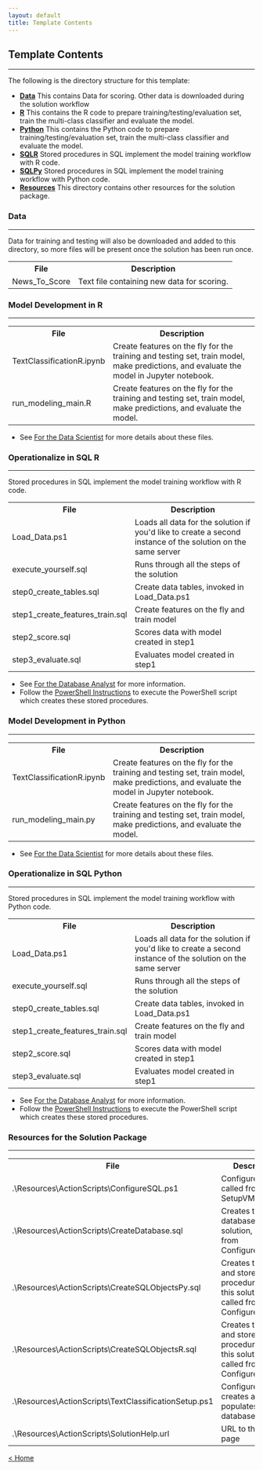 ```yaml
---
layout: default
title: Template Contents
---
```


## Template Contents
--------------------

The following is the directory structure for this template:

- [**Data**](#data)  This contains Data for scoring.  Other data is downloaded during the solution workflow
- [**R**](#model-development-in-R)  This contains the R code to prepare training/testing/evaluation set, train the multi-class classifier and evaluate the model.
- [**Python**](#model-development-in-python)  This contains the Python code to prepare training/testing/evaluation set, train the multi-class classifier and evaluate the model.
- [**SQLR**](#operationalize-in-sql-r ) Stored procedures in SQL implement the model training workflow with R code.
- [**SQLPy**](#operationalize-in-sql-python ) Stored procedures in SQL implement the model training workflow with Python code.
- [**Resources**](#resources-for-the-solution-packet) This directory contains other resources for the solution package.




### Data
----------------------------
Data for training and testing will also be downloaded and added to this directory, so more files will be present once the solution has been run once.  
<table class="table table-striped table-condensed">
<tr><th> File </th><th> Description</th></tr>
<tr><td>News_To_Score  </td><td> Text file containing new data for scoring. </td></tr>
</table>

### Model Development in R
-------------------------

<table class="table table-striped table-condensed">
    <tr><th> File </th><th> Description </th></tr>
    <tr><td>TextClassificationR.ipynb  </td><td> Create features on the fly for the training and testing set, train model, make predictions, and evaluate the model in Jupyter notebook.</td></tr>
    <tr><td>run_modeling_main.R  </td><td> Create features on the fly for the training and testing set, train model, make predictions, and evaluate the model.</td></tr>
</table>

* See [For the Data Scientist](data_scientist.html) for more details about these files.


### Operationalize in SQL R 
-------------------------------------------------------
Stored procedures in SQL implement the model training workflow with R code.

<table class="table table-striped table-condensed">
<tr><th> File </th><th> Description </th></tr> 
<tr><td>Load_Data.ps1</td><td>Loads all data for the solution if you'd like to create a second instance of the solution on the same server</td></tr>
<tr><td>execute_yourself.sql</td><td>Runs through all the steps of the solution</td></tr>
<tr><td>step0_create_tables.sql</td><td>Create data tables, invoked in Load_Data.ps1</td></tr>
<tr><td>step1_create_features_train.sql</td><td>Create features on the fly and train model </td></tr>
<tr><td>step2_score.sql</td><td>Scores data with model created in step1 </td></tr>
<tr><td>step3_evaluate.sql</td><td>Evaluates model created in step1 </td></tr>
</table>

* See [ For the Database Analyst](dba.html) for more information.
* Follow the [PowerShell Instructions](Powershell_Instructions.html) to execute the PowerShell script which creates these stored procedures.

### Model Development in Python
-------------------------

<table class="table table-striped table-condensed">
<tr><th> File </th><th> Description </th></tr>
<tr><td>TextClassificationR.ipynb  </td><td> Create features on the fly for the training and testing set, train model, make predictions, and evaluate the model in Jupyter notebook.</td></tr>
<tr><td>run_modeling_main.py  </td><td> Create features on the fly for the training and testing set, train model, make predictions, and evaluate the model.</td></tr>
</table>


* See [For the Data Scientist](data_scientist.html) for more details about these files.


### Operationalize in SQL Python 
-------------------------------------------------------
Stored procedures in SQL implement the model training workflow with Python code.

<table class="table table-striped table-condensed">
<tr><th> File </th><th> Description </th></tr> 
<tr><td>Load_Data.ps1</td><td>Loads all data for the solution if you'd like to create a second instance of the solution on the same server</td></tr>
<tr><td>execute_yourself.sql</td><td>Runs through all the steps of the solution</td></tr>
<tr><td>step0_create_tables.sql</td><td>Create data tables, invoked in Load_Data.ps1</td></tr>
<tr><td>step1_create_features_train.sql</td><td>Create features on the fly and train model </td></tr>
<tr><td>step2_score.sql</td><td>Scores data with model created in step1 </td></tr>
<tr><td>step3_evaluate.sql</td><td>Evaluates model created in step1 </td></tr>
</table>

* See [ For the Database Analyst](dba.html) for more information.
* Follow the [PowerShell Instructions](Powershell_Instructions.html) to execute the PowerShell script which creates these stored procedures.

### Resources for the Solution Package
------------------------------------

<table class="table table-striped table-condensed">
<tr><th> File </th><th> Description </th></tr>

<tr><td> .\Resources\ActionScripts\ConfigureSQL.ps1</td><td>Configures SQL, called from SetupVM.ps1  </td></tr>
<tr><td> .\Resources\ActionScripts\CreateDatabase.sql</td><td>Creates the database for this solution, called from ConfigureSQL.ps1  </td></tr>
<tr><td> .\Resources\ActionScripts\CreateSQLObjectsPy.sql</td><td>Creates the tables and stored procedures for this solution, called from ConfigureSQL.ps1   </td></tr>
<tr><td> .\Resources\ActionScripts\CreateSQLObjectsR.sql</td><td>Creates the tables and stored procedures for this solution, called from ConfigureSQL.ps1   </td></tr>
<tr><td> .\Resources\ActionScripts\TextClassificationSetup.ps1</td><td>Configures SQL, creates and populates database</td></tr>
<tr><td> .\Resources\ActionScripts\SolutionHelp.url</td><td>URL to the help page </td></tr>

</table>




[&lt; Home](index.html)
